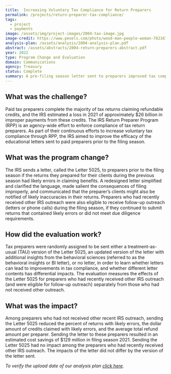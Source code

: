 ```yaml
---
title:  Increasing Voluntary Tax Compliance for Return Preparers
permalink: /projects/return-preparer-tax-compliance/
tags: 
  - project 
  - payments 
image: /assets/img/project-images/2004-tax-image.jpg  
image-credit: https://www.pexels.com/photo/wood-man-people-woman-7821676/
analysis-plan: /assets/analysis/2004-analysis-plan.pdf
abstract: /assets/abstracts/2004-return-preparers-abstract.pdf
year: 2022  
type: Program Change and Evaluation
domain: Communications
agency: Treasury
status: Complete
summary: A pre-filing season letter sent to preparers improved tax compliance
---
```

## What was the challenge?
Paid tax preparers complete the majority of tax returns claiming refundable credits, and the IRS estimated a loss in 2021 of approximately $26 billion in improper payments from these credits. The IRS Return Preparer Program (RPP) is an agency-wide effort to enforce compliance of tax return preparers. As part of their continuous efforts to increase voluntary tax compliance through RPP, the IRS aimed to improve the efficacy of the educational letters sent to paid preparers prior to the filing season.

## What was the program change?
The IRS sends a letter, called the Letter 5025, to preparers prior to the filing season if the returns they prepared for their clients during the previous season had likely errors in claiming benefits. A redesigned letter simplified and clarified the language, made salient the consequences of filing improperly, and communicated that the preparer’s clients might also be notified of likely inaccuracies in their returns. Preparers who had recently received other IRS outreach were also eligible to receive follow-up outreach (letters or phone calls) during the filing season, if they continued to submit returns that contained likely errors or did not meet due diligence requirements. 

## How did the evaluation work?
Tax preparers were randomly assigned to be sent either a treatment-as-usual (TAU) version of the Letter 5025, an updated version of the letter with additional insights from the behavioral sciences (referred to as the behavioral insights or BI letter), or no letter, in order to learn whether letters can lead to improvements in tax compliance, and whether different letter contents has differential impacts.  The evaluation measures the effects of the Letter 5025 for preparers who had recently received other IRS outreach (and were eligible for follow-up outreach) separately from those who had not received other outreach. 

## What was the impact?
Among preparers who had not received other recent IRS outreach, sending the Letter 5025 reduced the percent of returns with likely errors, the dollar amount of credits claimed with likely errors, and the average total refund amount per preparer.  Sending the letter to these preparers resulted in an estimated cost savings of $129 million in filing season 2021. Sending the Letter 5025 had no impact among the preparers who had recently received other IRS outreach. The impacts of the letter did not differ by the version of the letter sent.

<i>To verify the upload date of our analysis plan <a href="https://github.com/gsa-oes/office-of-evaluation-sciences/commits/master/assets/analysis/2004-analysis-plan.pdf">click here</a>.</i> 
